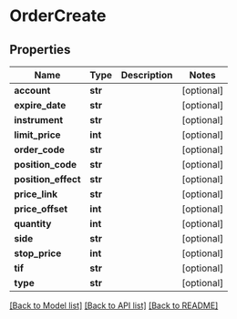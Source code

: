 # OrderCreate

## Properties
Name | Type | Description | Notes
------------ | ------------- | ------------- | -------------
**account** | **str** |  | [optional] 
**expire_date** | **str** |  | [optional] 
**instrument** | **str** |  | [optional] 
**limit_price** | **int** |  | [optional] 
**order_code** | **str** |  | [optional] 
**position_code** | **str** |  | [optional] 
**position_effect** | **str** |  | [optional] 
**price_link** | **str** |  | [optional] 
**price_offset** | **int** |  | [optional] 
**quantity** | **int** |  | [optional] 
**side** | **str** |  | [optional] 
**stop_price** | **int** |  | [optional] 
**tif** | **str** |  | [optional] 
**type** | **str** |  | [optional] 

[[Back to Model list]](../README.md#documentation-for-models) [[Back to API list]](../README.md#documentation-for-api-endpoints) [[Back to README]](../README.md)


